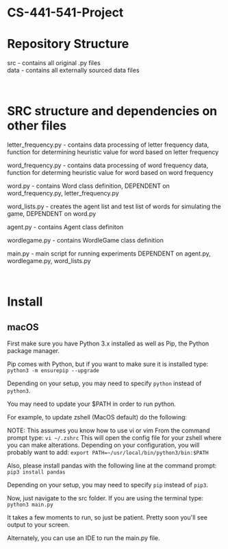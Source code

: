 # CS-441-541-Project

# Repository Structure

src - contains all original .py files<br>
data - contains all externally sourced data files

<br>

# SRC structure and dependencies on other files

letter_frequency.py - contains data processing of letter frequency data, function for determining heuristic value for word based on letter frequency<br>

word_frequency.py - contains data processing of word frequency data, function for determing heuristic value for word based on word frequency<br>

word.py - contains Word class definition, DEPENDENT on word_frequency.py, letter_frequency.py<br>

word_lists.py - creates the agent list and test list of words for simulating the game, DEPENDENT on word.py<br>

agent.py - contains Agent class definiton<br>

wordlegame.py - contains WordleGame class definition<br>

main.py - main script for running experiments DEPENDENT on agent.py,
wordlegame.py, word_lists.py <br>

<br>

# Install

## macOS

First make sure you have Python 3.x installed as well as Pip, the Python package manager.

Pip comes with Python, but if you want to make sure it is installed type:
`python3 -m ensurepip --upgrade`

Depending on your setup, you may need to specify `python` instead of `python3`.

You may need to update your $PATH in order to run python.

For example, to update zshell (MacOS default) do the following:

NOTE: This assumes you know how to use vi or vim
From the command prompt type: `vi ~/.zshrc`
This will open the config file for your zshell where you can make alterations.
Depending on your configuration, you will probably want to add:
`export PATH=~/usr/local/bin/python3/bin:$PATH`

Also, please install pandas with the following line at the command prompt:
`pip3 install pandas`

Depending on your setup, you may need to specify `pip` instead of `pip3`.

Now, just navigate to the src folder. If you are using the terminal type:
`python3 main.py`

It takes a few moments to run, so just be patient. Pretty soon you'll see output to your screen.

Alternately, you can use an IDE to run the main.py file.



